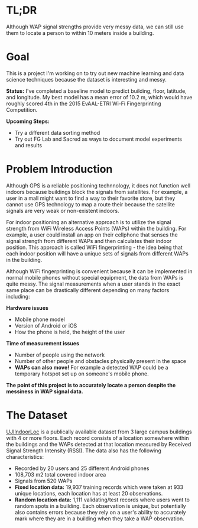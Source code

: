 # TL;DR
Although WAP signal strengths provide very messy data, we can still use them to locate a person to within 10 meters inside a building.

# Goal

This is a project I'm working on to try out new machine learning and data science techniques because the dataset is interesting and messy. 

**Status:** I've completed a baseline model to predict building, floor, latitude, and longitude. My best model has a mean error of 10.2 m, which would have roughly scored 4th in the 2015 EvAAL-ETRI Wi-Fi Fingerprinting Competition.

**Upcoming  Steps:** 
* Try a different data sorting method
* Try out FG Lab and Sacred as ways to document model experiments and results

# Problem Introduction
Although GPS is a reliable positioning technnology, it does not function well indoors because buildings block the signals from satellites.  For example, a user in a mall might want to find a way to their favorite store, but they cannot use GPS technology to map a route their because the satellite signals are very weak or non-existent indoors.

For indoor positioning an alternative approach is to utilize the signal strength from WiFi Wireless Access Points (WAPs) within the building.  For example, a user could install an app on their cellphone that senses the signal strength from different WAPs and then calculates their indoor position. This approach is called WiFi fingerprinting - the idea being that each indoor position will have a unique sets of signals from different WAPs in the building.

Although WiFi fingerprinting is convenient because it can be implemented in normal mobile phones without special equipment, the data from WAPs is quite messy.  The signal measurements when a user stands in the exact same place can be drastically different depending on many factors including:

**Hardware issues**
* Mobile phone model
* Version of Android or iOS
* How the phone is held, the height of the user

**Time of measurement issues**
* Number of people using the network
* Number of other people and obstacles physically present in the space 
* **WAPs can also move!**  For example a detected WAP could be a temporary hotspot set up on someone's mobile phone. 

**The point of this project is to accurately locate a person despite the messiness in WAP signal data.**


# The Dataset
[UJIIndoorLoc](https://archive.ics.uci.edu/ml/datasets/ujiindoorloc) is a publically available dataset from 3 large campus buildings with 4 or more floors. Each record consists of a location somewhere within the buildings and the WAPs detected at that location measured by Received Signal Strength Intensity (RSSI). The data also has the following characteristics:

* Recorded by 20 users and 25 different Android phones
* 108,703 m2 total covered indoor area
* Signals from 520 WAPs
* **Fixed location data:** 19,937 training records which were taken at 933 unique locations, each location has at least 20 observations.
* **Random location data:** 1,111 validating/test records where users went to random spots in a building.  Each observation is unique, but potentially also contains errors because they rely on a user's ability to accurately mark where they are in a building when they take a WAP observation.
